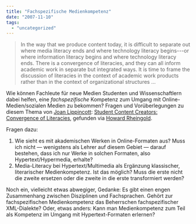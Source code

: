 ```yaml
---
title: "Fachspezifische Medienkompetenz"
date: "2007-11-10"
tags: 
  - "uncategorized"
---
```


> In the way that we produce content today, it is difficult to separate out where media literacy ends and where technology literacy begins---or where information literacy begins and where technology literacy ends. There is a convergence of literacies, and they can all inform academic work in separate but integrated ways. It is time to frame the discussion of literacies in the context of academic work products rather than in the context of organizational structures ...

Wie können Fachleute für neue Medien Studenten und Wissenschaftlern dabei helfen, eine _fachspezifische_ Kompetenz zum Umgang mit Online-Medien/sozialen Medien zu bekommen? Fragen und Vorüberlegungen zu diesem Thema von [Joan Lippincott](http://www.cni.org/staff/joan_publications.html "CNI Staff: Joan Lippincott: Publikationen"): [Student Content Creators: Convergence of Literacies](http://www.educause.edu/apps/er/erm07/erm07610.asp?bhcp=1 "Student Content Creators: Convergence of Literacies"), gefunden via [Howard Rheingold](http://del.icio.us/hrheingold "hrheingold's bookmarks on del.icio.us").

Fragen dazu:

1. Wie sieht es mit akademischen Werken in Online-Formaten aus? Muss ich nicht — wenigstens als Lehrer auf diesem Gebiet — darauf bestehen, dass ich nur Werke in solchen Formaten, also Hypertext/Hypermedia, erhalte?
2. Media-Literacy bei Hypertext/Multimedia als Ergänzung klassischer, literarischer Medienkompetenz. Ist das möglich? Muss die erste nicht die zweite ersetzen oder die zweite in die erste transformiert werden?

Noch ein, vielleicht etwas abwegiger, Gedanke: Es gibt einen engen Zusammenhang zwischen Disziplinen und Fachsprachen. Gehört zur fachspezifischen Medienkompetenz das Beherrschen fachspezifischer XML-Dialekte? Oder, etwas anders: Kann man Medienkompetenz zum Teil als Kompetenz im Umgang mit Hypertext-Formaten erlernen?
